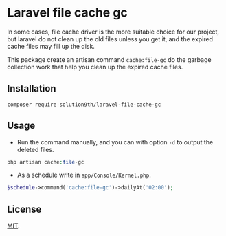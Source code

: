 
# Laravel file cache gc

In some cases, file cache driver is the more suitable choice for our project, but laravel do not clean up the old files unless you get it, and the expired cache files may fill up the disk.

This package create an artisan command `cache:file-gc` do the garbage collection work that help you clean up the expired cache files.


## Installation

`composer require solution9th/laravel-file-cache-gc`

## Usage

- Run the command manually, and you can with option `-d` to output the deleted files.
```php
php artisan cache:file-gc
```

- As a schedule write in `app/Console/Kernel.php`.
```php
$schedule->command('cache:file-gc')->dailyAt('02:00');
```


## License

[MIT](LICENSE).
